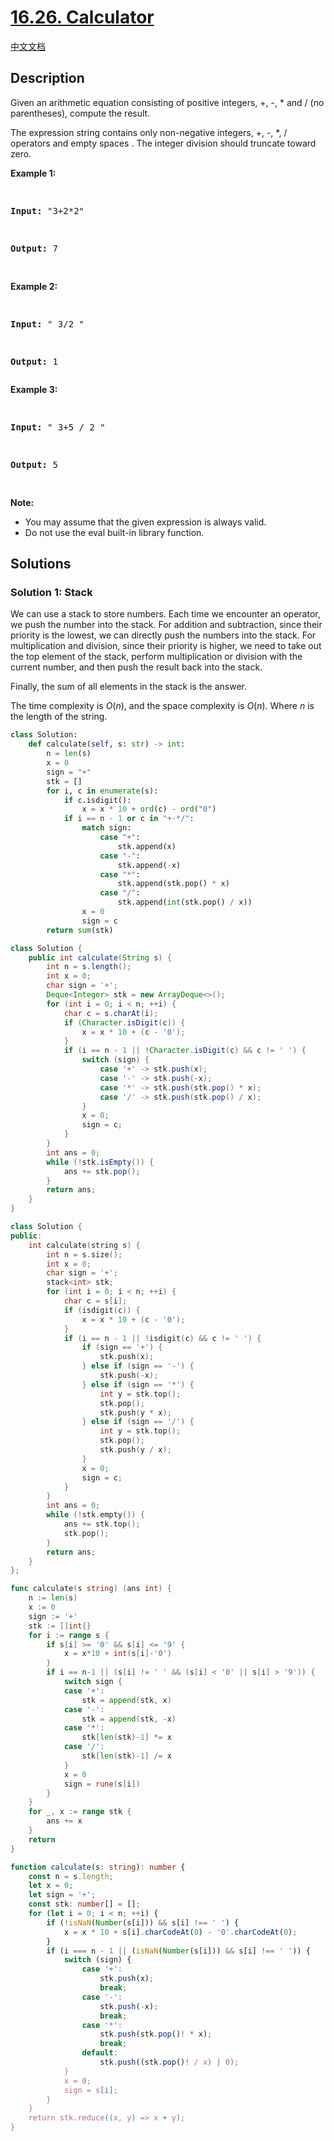 # [16.26. Calculator](https://leetcode.cn/problems/calculator-lcci)

[中文文档](/lcci/16.26.Calculator/README.md)

## Description

<p>Given an arithmetic equation consisting of positive integers, +, -, * and / (no paren&shy;theses), compute the result.</p>
<p>The expression string contains only non-negative integers, +, -, *, / operators and empty spaces . The integer division should truncate toward zero.</p>
<p><strong>Example&nbsp;1:</strong></p>
<pre>

<strong>Input: </strong>&quot;3+2\*2&quot;

<strong>Output:</strong> 7

</pre>
<p><strong>Example 2:</strong></p>
<pre>

<strong>Input:</strong> &quot; 3/2 &quot;

<strong>Output:</strong> 1</pre>

<p><strong>Example 3:</strong></p>
<pre>

<strong>Input:</strong> &quot; 3+5 / 2 &quot;

<strong>Output:</strong> 5

</pre>
<p><strong>Note:</strong></p>
<ul>
	<li>You may assume that the given expression is always valid.</li>
	<li>Do not use the eval built-in library function.</li>
</ul>

## Solutions

### Solution 1: Stack

We can use a stack to store numbers. Each time we encounter an operator, we push the number into the stack. For addition and subtraction, since their priority is the lowest, we can directly push the numbers into the stack. For multiplication and division, since their priority is higher, we need to take out the top element of the stack, perform multiplication or division with the current number, and then push the result back into the stack.

Finally, the sum of all elements in the stack is the answer.

The time complexity is $O(n)$, and the space complexity is $O(n)$. Where $n$ is the length of the string.

<!-- tabs:start -->

```python
class Solution:
    def calculate(self, s: str) -> int:
        n = len(s)
        x = 0
        sign = "+"
        stk = []
        for i, c in enumerate(s):
            if c.isdigit():
                x = x * 10 + ord(c) - ord("0")
            if i == n - 1 or c in "+-*/":
                match sign:
                    case "+":
                        stk.append(x)
                    case "-":
                        stk.append(-x)
                    case "*":
                        stk.append(stk.pop() * x)
                    case "/":
                        stk.append(int(stk.pop() / x))
                x = 0
                sign = c
        return sum(stk)
```

```java
class Solution {
    public int calculate(String s) {
        int n = s.length();
        int x = 0;
        char sign = '+';
        Deque<Integer> stk = new ArrayDeque<>();
        for (int i = 0; i < n; ++i) {
            char c = s.charAt(i);
            if (Character.isDigit(c)) {
                x = x * 10 + (c - '0');
            }
            if (i == n - 1 || !Character.isDigit(c) && c != ' ') {
                switch (sign) {
                    case '+' -> stk.push(x);
                    case '-' -> stk.push(-x);
                    case '*' -> stk.push(stk.pop() * x);
                    case '/' -> stk.push(stk.pop() / x);
                }
                x = 0;
                sign = c;
            }
        }
        int ans = 0;
        while (!stk.isEmpty()) {
            ans += stk.pop();
        }
        return ans;
    }
}
```

```cpp
class Solution {
public:
    int calculate(string s) {
        int n = s.size();
        int x = 0;
        char sign = '+';
        stack<int> stk;
        for (int i = 0; i < n; ++i) {
            char c = s[i];
            if (isdigit(c)) {
                x = x * 10 + (c - '0');
            }
            if (i == n - 1 || !isdigit(c) && c != ' ') {
                if (sign == '+') {
                    stk.push(x);
                } else if (sign == '-') {
                    stk.push(-x);
                } else if (sign == '*') {
                    int y = stk.top();
                    stk.pop();
                    stk.push(y * x);
                } else if (sign == '/') {
                    int y = stk.top();
                    stk.pop();
                    stk.push(y / x);
                }
                x = 0;
                sign = c;
            }
        }
        int ans = 0;
        while (!stk.empty()) {
            ans += stk.top();
            stk.pop();
        }
        return ans;
    }
};
```

```go
func calculate(s string) (ans int) {
	n := len(s)
	x := 0
	sign := '+'
	stk := []int{}
	for i := range s {
		if s[i] >= '0' && s[i] <= '9' {
			x = x*10 + int(s[i]-'0')
		}
		if i == n-1 || (s[i] != ' ' && (s[i] < '0' || s[i] > '9')) {
			switch sign {
			case '+':
				stk = append(stk, x)
			case '-':
				stk = append(stk, -x)
			case '*':
				stk[len(stk)-1] *= x
			case '/':
				stk[len(stk)-1] /= x
			}
			x = 0
			sign = rune(s[i])
		}
	}
	for _, x := range stk {
		ans += x
	}
	return
}
```

```ts
function calculate(s: string): number {
    const n = s.length;
    let x = 0;
    let sign = '+';
    const stk: number[] = [];
    for (let i = 0; i < n; ++i) {
        if (!isNaN(Number(s[i])) && s[i] !== ' ') {
            x = x * 10 + s[i].charCodeAt(0) - '0'.charCodeAt(0);
        }
        if (i === n - 1 || (isNaN(Number(s[i])) && s[i] !== ' ')) {
            switch (sign) {
                case '+':
                    stk.push(x);
                    break;
                case '-':
                    stk.push(-x);
                    break;
                case '*':
                    stk.push(stk.pop()! * x);
                    break;
                default:
                    stk.push((stk.pop()! / x) | 0);
            }
            x = 0;
            sign = s[i];
        }
    }
    return stk.reduce((x, y) => x + y);
}
```

<!-- tabs:end -->

<!-- end -->
